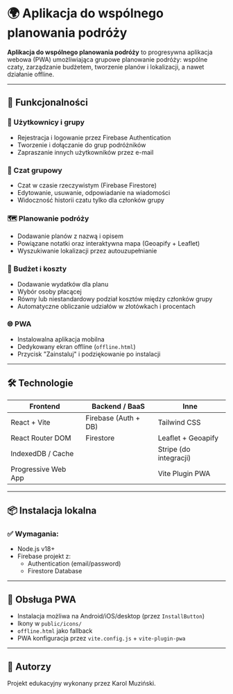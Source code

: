 # 🌍 Aplikacja do wspólnego planowania podróży

**Aplikacja do wspólnego planowania podróży** to progresywna aplikacja webowa (PWA) umożliwiająca grupowe planowanie podróży: wspólne czaty, zarządzanie budżetem, tworzenie planów i lokalizacji, a nawet działanie offline.

---

## 🚀 Funkcjonalności

### 👥 Użytkownicy i grupy
- Rejestracja i logowanie przez Firebase Authentication
- Tworzenie i dołączanie do grup podróżników
- Zapraszanie innych użytkowników przez e-mail

### 💬 Czat grupowy
- Czat w czasie rzeczywistym (Firebase Firestore)
- Edytowanie, usuwanie, odpowiadanie na wiadomości
- Widoczność historii czatu tylko dla członków grupy

### 🗺️ Planowanie podróży
- Dodawanie planów z nazwą i opisem
- Powiązane notatki oraz interaktywna mapa (Geoapify + Leaflet)
- Wyszukiwanie lokalizacji przez autouzupełnianie

### 💸 Budżet i koszty
- Dodawanie wydatków dla planu
- Wybór osoby płacącej
- Równy lub niestandardowy podział kosztów między członków grupy
- Automatyczne obliczanie udziałów w złotówkach i procentach

### 🌐 PWA
- Instalowalna aplikacja mobilna
- Dedykowany ekran offline (`offline.html`)
- Przycisk "Zainstaluj" i podziękowanie po instalacji

---

## 🛠️ Technologie

| Frontend             | Backend / BaaS         | Inne                      |
|----------------------|------------------------|---------------------------|
| React + Vite         | Firebase (Auth + DB)   | Tailwind CSS              |
| React Router DOM     | Firestore              | Leaflet + Geoapify        |
| IndexedDB / Cache    |                         | Stripe (do integracji)    |
| Progressive Web App  |                         | Vite Plugin PWA           |

---
## 📦 Instalacja lokalna

### ✅ Wymagania:
- Node.js v18+
- Firebase projekt z:
  - Authentication (email/password)
  - Firestore Database

---

## 📱 Obsługa PWA

- Instalacja możliwa na Android/iOS/desktop (przez `InstallButton`)
- Ikony w `public/icons/`
- `offline.html` jako fallback
- PWA konfiguracja przez `vite.config.js` + `vite-plugin-pwa`


---


## 🙌 Autorzy

Projekt edukacyjny wykonany przez Karol Muziński.
